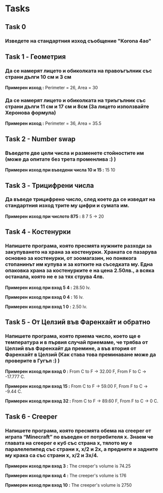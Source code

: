 # Tasks


## Task 0
### Изведете на стандартния изход съобщение "Korona 4ao"

## Task 1 - Геометрия
### Да се намерят лицето и обиколката на правоъгълник със страни дълги 10 см и 3 см

**Примерен изход :** Perimeter = 26, Area = 30

### Да се намерят лицето и обиколката на триъгълник със страни дълги 11 см и 17 см и 8см (За лицето използвайте Херонова формула)

**Примерен изход :** Perimeter = 36, Area = 35.5

## Task 2 - Number swap
### Въведете две цели числа и разменете стойностите им (може да опитате без трета променлива :) )

**Примерен изход при въведени числа 10 и 15 :** 15 10

## Task 3 - Трицифрени числа
### Да въведе трицифрено число, след което да се изведат на стандартния изход трите му цифри и сумата им.

**Примерен изход при числото 875 :** 8 7 5 -> 20

## Task 4 - Костенурки
### Напишете програма, която пресмята нужните разходи за закупуването на храна за костенурки. Храната се пазарува основно за костенурки, от зоомагазин, но понякога стопанинът им купува и за котките на съседката му. Една опаковка храна за костенурките е на цена 2.50лв., а всяка останала, която не е за тях струва 4лв.

**Примерен изход при вход 5 4 :** 28.50 lv.

**Примерен изход при вход 0 4 :** 16 lv.

**Примерен изход при вход 1 0 :** 2.50 lv.

## Task 5 - От Целзий във Фаренхайт и обратно
### Напишете програма, която приема число, което ще е температура и в първия случай приемаме, че трябва от Целзий във Фаренхайт да премине, а във втория от Фаренхайт в Целзий (Как става това преминаване може да проверите в Гугъл :) )  

**Примерен изход при вход 0 :** From C to F -> 32.00 F, From F to C -> -17.777 C.

**Примерен изход при вход 15 :** From C to F -> 59.00 F, From F to C -> -9.44 C.

**Примерен изход при вход 32 :** From C to F -> 89.60 F, From F to C -> 0 C.

## Task 6 - Creeper
### Напишете програма, която пресмята обема на creeper от играта “Minecraft” по въведен от потребителя x. Знаем че главата нa creeper е куб със страна x, тялото му е паралелепипед със страни x, x/2 и 2x, a предните и задните му крака са със страни x, x/2 и 3x/4.

**Примерен изход при вход 3 :** The creeper's volume is 74.25

**Примерен изход при вход 4 :** The creeper's volume is 176

**Примерен изход при вход 10 :** The creeper's volume is 2750
